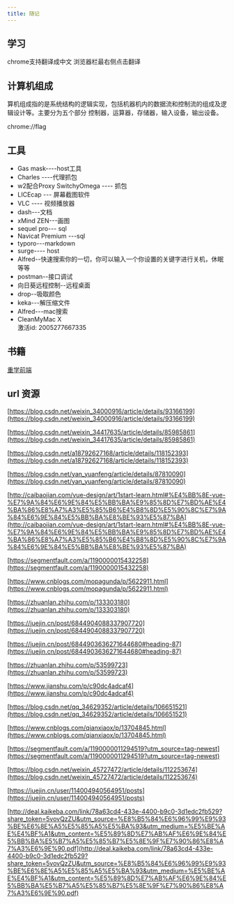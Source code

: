 ```yaml
---
title: 随记
---
```

## 学习
chrome支持翻译成中文 浏览器栏最右侧点击翻译

## 计算机组成

算机组成指的是系统结构的逻辑实现，包括机器机内的数据流和控制流的组成及逻辑设计等。主要分为五个部分
控制器，运算器，存储器，输入设备，输出设备。

chrome://flag


## 工具

- Gas mask----host工具
- Charles ----代理抓包
- w2配合Proxy SwitchyOmega ---- 抓包
- LICEcap --- 屏幕截图软件
- VLC ---- 视频播放器
- dash---文档
- xMind ZEN---画图
- sequel pro--- sql
- Navicat Premium ---sql
- typoro---markdown
- surge---- host
- Alfred--快速搜索你的一切，你可以输入一个你设置的关键字进行关机，休眠等等
- postman--接口调试
- 向日葵远程控制--远程桌面
- drop--吸取颜色
- keka---解压缩文件
- Alfred---mac搜索
- CleanMyMac X  
    激活id: 2005277667335 


## 书籍
[重学前端](https://time.geekbang.org/column/article/77345)

## url 资源
[https://blog.csdn.net/weixin_34000916/article/details/93166199](https://blog.csdn.net/weixin_34000916/article/details/93166199)

[https://blog.csdn.net/weixin_34417635/article/details/85985861](https://blog.csdn.net/weixin_34417635/article/details/85985861)

[https://blog.csdn.net/a18792627168/article/details/118152393](https://blog.csdn.net/a18792627168/article/details/118152393)

[https://blog.csdn.net/yan_yuanfeng/article/details/87810090](https://blog.csdn.net/yan_yuanfeng/article/details/87810090)

[http://caibaojian.com/vue-design/art/1start-learn.html#%E4%BB%8E-vue-%E7%9A%84%E6%9E%84%E5%BB%BA%E9%85%8D%E7%BD%AE%E4%BA%86%E8%A7%A3%E5%85%B6%E4%B8%8D%E5%90%8C%E7%9A%84%E6%9E%84%E5%BB%BA%E8%BE%93%E5%87%BA](http://caibaojian.com/vue-design/art/1start-learn.html#%E4%BB%8E-vue-%E7%9A%84%E6%9E%84%E5%BB%BA%E9%85%8D%E7%BD%AE%E4%BA%86%E8%A7%A3%E5%85%B6%E4%B8%8D%E5%90%8C%E7%9A%84%E6%9E%84%E5%BB%BA%E8%BE%93%E5%87%BA)


[https://segmentfault.com/a/1190000015432258](https://segmentfault.com/a/1190000015432258)


[https://www.cnblogs.com/mopagunda/p/5622911.html](https://www.cnblogs.com/mopagunda/p/5622911.html)

[https://zhuanlan.zhihu.com/p/133303180](https://zhuanlan.zhihu.com/p/133303180)

[https://juejin.cn/post/6844904088337907720](https://juejin.cn/post/6844904088337907720)

[https://juejin.cn/post/6844903636271644680#heading-87](https://juejin.cn/post/6844903636271644680#heading-87)

[https://zhuanlan.zhihu.com/p/53599723](https://zhuanlan.zhihu.com/p/53599723)

[https://www.jianshu.com/p/c90dc4adcaf4](https://www.jianshu.com/p/c90dc4adcaf4)

[https://blog.csdn.net/qq_34629352/article/details/106651521](https://blog.csdn.net/qq_34629352/article/details/106651521)

[https://www.cnblogs.com/qianxiaox/p/13704845.html](https://www.cnblogs.com/qianxiaox/p/13704845.html)

[https://segmentfault.com/a/1190000011294519?utm_source=tag-newest](https://segmentfault.com/a/1190000011294519?utm_source=tag-newest)

[https://blog.csdn.net/weixin_45727472/article/details/112253674](https://blog.csdn.net/weixin_45727472/article/details/112253674)

[https://juejin.cn/user/114004940564951/posts](https://juejin.cn/user/114004940564951/posts)

[http://deal.kaikeba.com/link/78a63cd4-433e-4400-b9c0-3d1edc2fb529?share_token=5vovQzZU&utm_source=%E8%B5%84%E6%96%99%E9%93%BE%E6%8E%A5%E5%85%A5%E5%BA%93&utm_medium=%E5%BE%AE%E4%BF%A1&utm_content=%E5%89%8D%E7%AB%AF%E6%9E%84%E5%BB%BA%E5%B7%A5%E5%85%B7%E5%8E%9F%E7%90%86%E8%A7%A3%E6%9E%90.pdf](http://deal.kaikeba.com/link/78a63cd4-433e-4400-b9c0-3d1edc2fb529?share_token=5vovQzZU&utm_source=%E8%B5%84%E6%96%99%E9%93%BE%E6%8E%A5%E5%85%A5%E5%BA%93&utm_medium=%E5%BE%AE%E4%BF%A1&utm_content=%E5%89%8D%E7%AB%AF%E6%9E%84%E5%BB%BA%E5%B7%A5%E5%85%B7%E5%8E%9F%E7%90%86%E8%A7%A3%E6%9E%90.pdf)